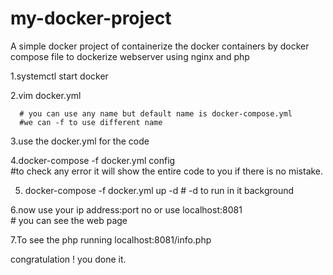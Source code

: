 # my-docker-project
A simple docker project of containerize the docker containers by docker compose file to dockerize webserver using nginx and php

1.systemctl start docker

2.vim docker.yml

      # you can use any name but default name is docker-compose.yml 
      #we can -f to use different name
      
3.use the docker.yml for the code

4.docker-compose -f docker.yml config   
                    #to check any error  it will show the entire code to you if there is no mistake.

5. docker-compose -f  docker.yml up -d 
                            # -d to run in it background

6.now use your ip address:port no  or use localhost:8081    
                            # you can see the web page

7.To see the php running  localhost:8081/info.php

 congratulation ! you done it.
